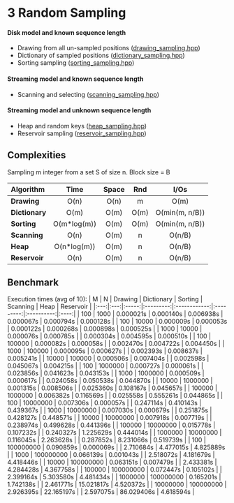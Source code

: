 # 3 Random Sampling

#### Disk model and known sequence length
 
- Drawing from all un-sampled positions ([drawing_sampling.hpp](drawing_sampling.hpp))
- Dictionary of sampled positions ([dictionary_sampling.hpp](dictionary_sampling.hpp))
- Sorting sampling ([sorting_sampling.hpp](sorting_sampling.hpp))

#### Streaming model and known sequence length

- Scanning and selecting ([scanning_sampling.hpp](scanning_sampling.hpp))

#### Streaming model and unknown sequence length

- Heap and random keys ([heap_sampling.hpp](heap_sampling.hpp))
- Reservoir sampling ([reservoir_sampling.hpp](reservoir_sampling.hpp))

Complexities
-----------

Sampling m integer from a set S of size n.
Block size = B

|   Algorithm     |    Time     | Space | Rnd  |     I/Os       |
|:----------------|:-----------:|:-----:|:----:|:--------------:|
| **Drawing**     | O(n)        |  O(n) | m    | O(m)           |
| **Dictionary**  | O(m)        |  O(m) | O(m) | O(min(m, n/B)) |
| **Sorting**     | O(m*log(m)) |  O(m) | O(m) | O(min(m, n/B)) |
| **Scanning**    | O(n)        |  O(m) | n    | O(n/B)         |
| **Heap**        | O(n*log(m)) |  O(m) | n    | O(n/B)         |
| **Reservoir**   | O(n)        |  O(m) | n    | O(n/B)         |

Benchmark
------------------

Execution times (avg of 10):
|  M  |  N  | Drawing  |  Dictionary  |  Sorting  |  Scanning  | Heap | Reservoir |
|:---:|:---:|:-----:|:---------:|:------------:|:---------:|:----------:|:----:|
|       100 |      1000 | 0.000021s | 0.000140s  | 0.006938s | 0.000067s | 0.000794s  | 0.000128s |
|       100 |     10000 | 0.000009s | 0.000053s  | 0.000122s | 0.000268s | 0.000898s  | 0.000525s |
|      1000 |     10000 | 0.000076s | 0.000785s  |  | 0.000304s | 0.004595s  | 0.000510s |
|       100 |    100000 | 0.000082s | 0.000058s  |  | 0.002470s | 0.004722s  | 0.004450s |
|      1000 |    100000 | 0.000095s | 0.000627s  |  | 0.002393s | 0.008637s  | 0.005241s |
|     10000 |    100000 | 0.000506s | 0.007404s  |  | 0.002598s | 0.045067s  | 0.004215s |
|       100 |   1000000 | 0.000727s | 0.000061s  |  | 0.023856s | 0.041623s  | 0.043153s |
|      1000 |   1000000 | 0.000509s | 0.000617s  |  | 0.024058s | 0.050538s  | 0.044870s |
|     10000 |   1000000 | 0.001315s | 0.008506s  |  | 0.025360s | 0.108167s  | 0.045657s |
|    100000 |   1000000 | 0.006382s | 0.116569s  |  | 0.025558s | 0.555261s  | 0.044865s |
|       100 |  10000000 | 0.007306s | 0.000057s  |  | 0.247114s | 0.410143s  | 0.439367s |
|      1000 |  10000000 | 0.007030s | 0.000679s  |  | 0.251875s | 0.428127s  | 0.448571s |
|     10000 |  10000000 | 0.007918s | 0.007719s  |  | 0.238974s | 0.499628s  | 0.441396s |
|    100000 |  10000000 | 0.015778s | 0.107232s  |  | 0.240327s | 1.225629s  | 0.444014s |
|   1000000 |  10000000 | 0.116045s | 2.263628s  |  | 0.287852s | 8.231066s  | 0.519739s |
|       100 | 100000000 | 0.090859s | 0.000069s  |  | 2.710684s | 4.477015s  | 4.825889s |
|      1000 | 100000000 | 0.066139s | 0.001043s  |  | 2.518072s | 4.181679s  | 4.418446s |
|     10000 | 100000000 | 0.063151s | 0.007479s  |  | 2.433381s | 4.284428s  | 4.367758s |
|    100000 | 100000000 | 0.072447s | 0.105102s  |  | 2.399164s | 5.303580s  | 4.481434s |
|   1000000 | 100000000 | 0.165201s | 1.742138s  |  | 2.461771s | 15.021817s | 4.520372s |
|  10000000 | 100000000 | 2.926395s | 22.165197s |  | 2.597075s | 86.029406s | 4.618594s |


